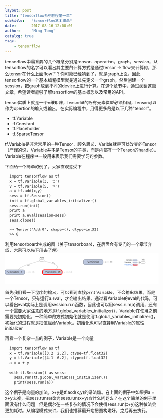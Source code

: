 ```yaml
---
layout: post
title: "tensorflow系列教程第一章"
subtitle:   "tensorflow基本概念"
date:       2017-08-16 12:00:00
author:     "Ming Tong"
catalog: true
tags:
    - tensorflow
---
```


tensorflow中最重要的几个概念分别是tensor，operation，graph，session。从tensorflow的名字可以看出其主要的计算方式是通过tensor -> flow来计算的，那么tensor在什么上面flow了？你可能已经猜到了，就是graph上面。因此tensorflow的一个基本编程模型就是通过先定义一个graph，然后创建一个session，把graph放到不同的device上进行计算。在这个章节中，通过阅读这篇文章，希望读者能够了解tensorflow的基本概念以及常用的API。

tensor实质上就是一个n维矩阵，tensor里的所有元素类型必须相同，tensor可以作为opertion的输入或输出，在实际编程中，用得更多的是以下几种"tensor"。
- tf.Variable
- tf.Constant
- tf.Placeholder
- tf.SparseTensor 

tf.Variable是非常常用的一种Tensor，顾名思义，Varible就是可以改变的Tensor（严谨的说，Variable并不是Tensor的子类，而是内部有一个Tensor的handle）。Variable在程序中一般用来表示我们需要学习的参数。


下面给一个简单的例子，大家直观感受下
```
  import tensorflow as tf
  x = tf.Variable(3, 'x')
  y = tf.Variable(5, 'y')
  a = tf.add(x,y)
  sess = tf.Session()
  init = tf.global_variables_initializer()
  sess.run(init)
  print a
  print a.eval(session=sess)
  sess.close()
```
```
  >> Tensor("Add:0", shape=(), dtype=int32)
  >> 8
```
利用tensorboard生成的图（关于tensorboard，在后面会有专门的一个章节介绍，大家可以先不用去了解）
![avatar](/img/tensor_cha1.png)

首先我们看一下程序的输出，可以看到直接print Variable，不会输出结果，而是一个Tensor，只有运行a.eval，才会输出结果。通过看Variable的eval的代码，可以看出eval实际上是调用session.run函数，因此也可以用sess.run(a)调用。还有一个需要大家注意的地方是tf.global_variables_initializer()，Variable在使用之前需要先初始化，一种简单的方式初始化就是使用tf.global_variables_initializer()，初始化的过程就是把值赋给Variable。初始化也可以直接用Variable的属性initializer

再看一个复杂一点的例子，Variable是一个向量
```
  import tensorflow as tf
  x = tf.Variable([3.2, 2.2], dtype=tf.float32)
  y = tf.Variable([4.1, 6.2], dtype=tf.float32)
  a = x + y

  with tf.Session() as sess:
    sess.run(tf.global_variables_initializer())
    print(sess.run(a))
```

这个例子是向量的加法，x+y是tf.add(x,y)的语法糖。在上面的例子中如果把a = x+y去掉，把sess.run(a)改为sess.run(x+y)有什么问题么？在这个简单的例子里面没有什么问题，但是偶尔在一些复杂的情况下会使得sess.run(x+y)这种做法会更加耗时。从编程模式来讲，我们也推荐最开始把图构建好，之后再去执行。
